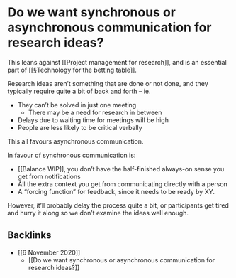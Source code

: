 # Do we want synchronous or asynchronous communication for research ideas?
This leans against [[Project management for research]], and is an essential part of [[§Technology for the betting table]].

Research ideas aren’t something that are done or not done, and they typically require quite a bit of back and forth – ie.
* They can’t be solved in just one meeting
	* There may be a need for research in between
* Delays due to waiting time for meetings will be high
* People are less likely to be critical verbally

This all favours asynchronous communication.

In favour of synchronous communication is:
* [[Balance WIP]], you don’t have the half-finished always-on sense you get from notifications
* All the extra context you get from communicating directly with a person
* A “forcing function” for feedback, since it needs to be ready by XY.

However, it’ll probably delay the process quite a bit, or participants get tired and hurry it along so we don’t examine the ideas well enough.

## Backlinks
* [[6 November 2020]]
	* [[Do we want synchronous or asynchronous communication for research ideas?]]

<!--   -->

<!-- {BearID:7BF81FB0-0C56-4915-AD92-B01D2640E966-19913-0000568FB0924969} -->
